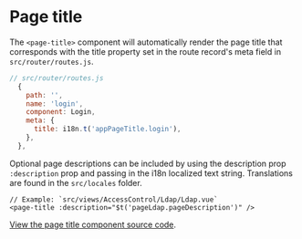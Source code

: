 # Page title

The `<page-title>` component will automatically render the page title that
corresponds with the title property set in the route record's meta field in
`src/router/routes.js`.

```js
// src/router/routes.js
  {
    path: '',
    name: 'login',
    component: Login,
    meta: {
      title: i18n.t('appPageTitle.login'),
    },
  },
```

Optional page descriptions can be included by using the description prop
`:description` prop and passing in the i18n localized text string. Translations
are found in the `src/locales` folder.

```vue
// Example: `src/views/AccessControl/Ldap/Ldap.vue`
<page-title :description="$t('pageLdap.pageDescription')" />
```

[View the page title component source code](https://github.com/openbmc/webui-vue/blob/master/src/components/Global/PageTitle.vue).
